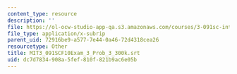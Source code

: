 ```yaml
---
content_type: resource
description: ''
file: https://ol-ocw-studio-app-qa.s3.amazonaws.com/courses/3-091sc-introduction-to-solid-state-chemistry-fall-2010/dc7d7834908a5fef810f821b9ac6e05b_MIT3_091SCF10Exam_3_Prob_3_300k.vtt
file_type: application/x-subrip
parent_uid: 72916be9-a577-7e44-0a46-72d4318cea26
resourcetype: Other
title: MIT3_091SCF10Exam_3_Prob_3_300k.srt
uid: dc7d7834-908a-5fef-810f-821b9ac6e05b
---
```

